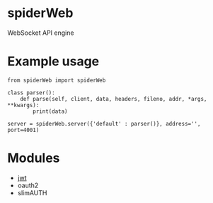 # spiderWeb
WebSocket API engine

# Example usage

	from spiderWeb import spiderWeb

	class parser():
		def parse(self, client, data, headers, fileno, addr, *args, **kwargs):
			print(data)

	server = spiderWeb.server({'default' : parser()}, address='', port=4001)



# Modules

 * [jwt](https://github.com/Torxed/spiderWeb-jwt)
 * oauth2
 * slimAUTH
